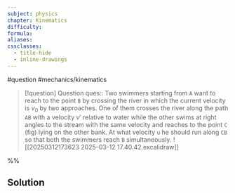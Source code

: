 ```yaml
---
subject: physics
chapter: Kinematics
difficulty: 
formula: 
aliases: 
cssclasses:
  - title-hide
  - inline-drawings
---
```

#question #mechanics/kinematics 

> [!question] Question 
> ques:: Two swimmers starting from `A` want  to reach to the point `B` by crossing the river in which the current velocity is $v_0$ by two approaches. One of them crosses the river along the path `AB` with a velocity $v'$ relative to water while the other swims at right angles to the stream with the same velocity and reaches to the point `C` (fig) lying on the other bank. At what velocity `u` he should run along `CB` so that both the swimmers reach `B` simultaneously. ![[20250312173623 2025-03-12 17.40.42.excalidraw]]

%%
## Solution

